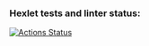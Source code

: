 ### Hexlet tests and linter status:
[![Actions Status](https://github.com/toniwar/java-project-71/actions/workflows/hexlet-check.yml/badge.svg)](https://github.com/toniwar/java-project-71/actions)
